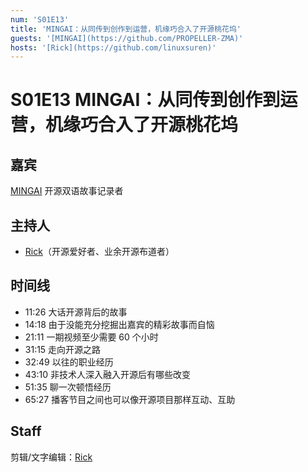 ```yaml
---
num: 'S01E13'
title: 'MINGAI：从同传到创作到运营，机缘巧合入了开源桃花坞'
guests: '[MINGAI](https://github.com/PROPELLER-ZMA)'
hosts: '[Rick](https://github.com/linuxsuren)'
---
```


# S01E13 MINGAI：从同传到创作到运营，机缘巧合入了开源桃花坞


## 嘉宾
[MINGAI](https://twitter.com/ZMA222222) 开源双语故事记录者

## 主持人
* [Rick](https://github.com/linuxsuren)（开源爱好者、业余开源布道者）

## 时间线
* 11:26 大话开源背后的故事
* 14:18 由于没能充分挖掘出嘉宾的精彩故事而自恼
* 21:11 一期视频至少需要 60 个小时
* 31:15 走向开源之路
* 32:49 以往的职业经历
* 43:10 非技术人深入融入开源后有哪些改变
* 51:35 聊一次顿悟经历
* 65:27 播客节目之间也可以像开源项目那样互动、互助

## Staff
剪辑/文字编辑：[Rick](https://github.com/linuxsuren)

